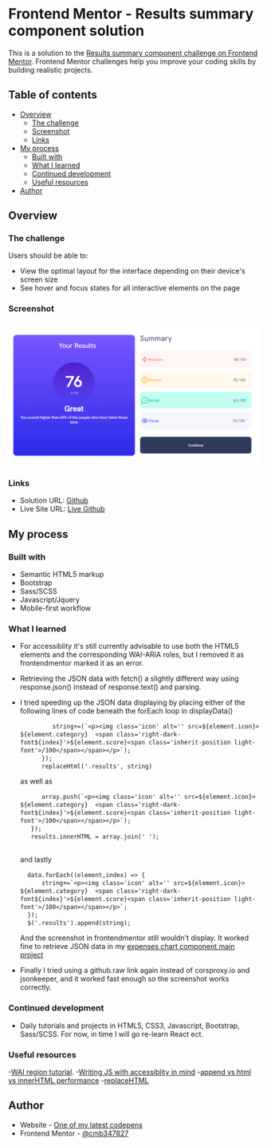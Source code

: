 # Frontend Mentor - Results summary component solution

This is a solution to the [Results summary component challenge on Frontend Mentor](https://www.frontendmentor.io/challenges/results-summary-component-CE_K6s0maV). Frontend Mentor challenges help you improve your coding skills by building realistic projects. 

## Table of contents

- [Overview](#overview)
  - [The challenge](#the-challenge)
  - [Screenshot](#screenshot)
  - [Links](#links)
- [My process](#my-process)
  - [Built with](#built-with)
  - [What I learned](#what-i-learned)
  - [Continued development](#continued-development)
  - [Useful resources](#useful-resources)
- [Author](#author)


## Overview

### The challenge

Users should be able to:

- View the optimal layout for the interface depending on their device's screen size
- See hover and focus states for all interactive elements on the page

### Screenshot

![screenshot](./assets/images/screenshot.PNG "screenshot")

### Links

- Solution URL: [Github]()
- Live Site URL: [Live Github]()

## My process

### Built with

- Semantic HTML5 markup
- Bootstrap
- Sass/SCSS
- Javascript/Jquery
- Mobile-first workflow

### What I learned

- For accessiblity it's still currently advisable to use both the HTML5 elements and the corresponding WAI-ARIA roles, but I removed it as frontendmentor marked it as an error.
- Retrieving the JSON data with fetch() a slightly different way using response.json() instead of response.text() and parsing.
- I tried speeding up the JSON data displaying by placing either of the following lines of code beneath the forEach loop in displayData()
  ```   data.forEach((element,index) => {
	       string+=(`<p><img class='icon' alt='' src=${element.icon}> ${element.category}  <span class='right-dark-font${index}'>${element.score}<span class='inherit-position light-font'>/100</span></span></p>`);
        });
	    replaceHtml('.results', string)
  ```
  as well as
  ```data.forEach((element,index) => {
	    array.push(`<p><img class='icon' alt='' src=${element.icon}> ${element.category}  <span class='right-dark-font${index}'>${element.score}<span class='inherit-position light-font'>/100</span></span></p>`);
     });
	 results.innerHTML = array.join(' ');
   
  ```
  and lastly
  ```
    data.forEach((element,index) => {
	    string+=`<p><img class='icon' alt='' src=${element.icon}> ${element.category}  <span class='right-dark-font${index}'>${element.score}<span class='inherit-position light-font'>/100</span></span></p>`;
    });
	$('.results').append(string);
  ```
  
  And the screenshot in frontendmentor still wouldn't display. It worked fine to retrieve JSON data in my [expenses chart component main project](https://github.com/cmb347827/expenses-chart-component-main)
- Finally I tried using a github.raw link again instead of corsproxy.io and jsonkeeper, and it worked fast enough so the screenshot works correctly.
  
### Continued development

- Daily tutorials and projects in HTML5, CSS3, Javascript, Bootstrap, Sass/SCSS. For now, in time I will go re-learn React ect.

### Useful resources

-[WAI region tutorial](https://www.w3.org/WAI/tutorials/page-structure/regions/).
-[Writing JS with accessiblity in mind](https://medium.com/@matuzo/writing-javascript-with-accessibility-in-mind-a1f6a5f467b9)
-[append vs html vs innerHTML performance](https://stackoverflow.com/questions/18393981/append-vs-html-vs-innerhtml-performance)
-[replaceHTML](https://blog.stevenlevithan.com/archives/faster-than-innerhtml)



## Author

- Website - [One of my latest codepens](https://codepen.io/cynthiab72/pen/oNybYON)
- Frontend Mentor - [@cmb347827](https://www.frontendmentor.io/profile/cmb347827)


